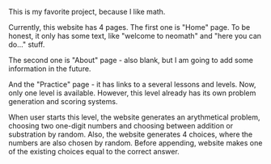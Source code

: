 This is my favorite project, because I like math. 

Currently, this website has 4 pages. The first one is "Home" page. To be honest, it only has some text, like "welcome to neomath" and "here you can do..." stuff. 

The second one is "About" page - also blank, but I am going to add some information in the future. 

And the "Practice" page - it has links to a several lessons and levels. Now, only one level is available. However, this level already has its own problem generation and scoring systems. 

When user starts this level, the website generates an arythmetical problem, choosing two one-digit numbers and choosing between addition or substration by random. Also, the website generates 4 choices, where the numbers are also chosen by random. Before appending, website makes one of the existing choices equal to the correct answer.